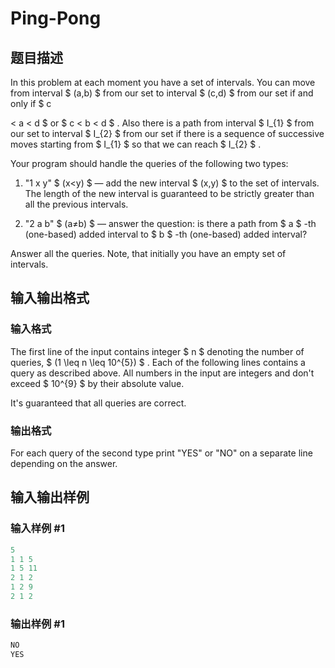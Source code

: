 # Ping-Pong

## 题目描述

In this problem at each moment you have a set of intervals. You can move from interval $ (a,b) $ from our set to interval $ (c,d) $ from our set if and only if $ c

< a < d $ or $ c < b < d $ . Also there is a path from interval $ I_{1} $ from our set to interval $ I_{2} $ from our set if there is a sequence of successive moves starting from $ I_{1} $ so that we can reach $ I_{2} $ .

Your program should handle the queries of the following two types:

1. "1 x y" $ (x&lt;y) $ — add the new interval $ (x,y) $ to the set of intervals. The length of the new interval is guaranteed to be strictly greater than all the previous intervals.

2. "2 a b" $ (a≠b) $ — answer the question: is there a path from $ a $ -th (one-based) added interval to $ b $ -th (one-based) added interval?

Answer all the queries. Note, that initially you have an empty set of intervals.

## 输入输出格式

### 输入格式

The first line of the input contains integer $ n $ denoting the number of queries, $ (1 \leq n \leq 10^{5}) $ . Each of the following lines contains a query as described above. All numbers in the input are integers and don't exceed $ 10^{9} $ by their absolute value.

It's guaranteed that all queries are correct.

### 输出格式

For each query of the second type print "YES" or "NO" on a separate line depending on the answer.

## 输入输出样例

### 输入样例 #1

```cpp
5
1 1 5
1 5 11
2 1 2
1 2 9
2 1 2

```
### 输出样例 #1

```cpp
NO
YES

```
